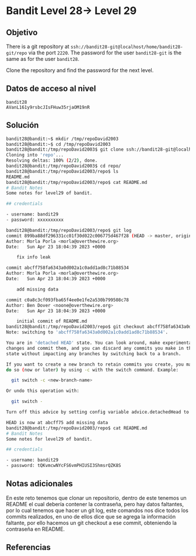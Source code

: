 # Bandit Level 28→ Level 29

## Objetivo
There is a git repository at `ssh://bandit28-git@localhost/home/bandit28-git/repo` via the port `2220`. The password for the user `bandit28-git` is the same as for the user `bandit28`.

Clone the repository and find the password for the next level.
## Datos de acceso al nivel
```
bandit28
AVanL161y9rsbcJIsFHuw35rjaOM19nR
```
## Solución
```bash
bandit28@bandit:~$ mkdir /tmp/repoDavid2003
bandit28@bandit:~$ cd /tmp/repoDavid2003
bandit28@bandit:/tmp/repoDavid2003$ git clone ssh://bandit28-git@localhost:2220/home/bandit28-git/repo
Cloning into 'repo'...
Resolving deltas: 100% (2/2), done.
bandit28@bandit:/tmp/repoDavid2003$ cd repo/
bandit28@bandit:/tmp/repoDavid2003/repo$ ls
README.md
bandit28@bandit:/tmp/repoDavid2003/repo$ cat README.md
# Bandit Notes
Some notes for level29 of bandit.

## credentials

- username: bandit29
- password: xxxxxxxxxx

bandit28@bandit:/tmp/repoDavid2003/repo$ git log
commit 899ba88df296331cc01f30d022c006775d467f28 (HEAD -> master, origin/master, origin/HEAD)
Author: Morla Porla <morla@overthewire.org>
Date:   Sun Apr 23 18:04:39 2023 +0000

    fix info leak

commit abcff758fa6343a0d002a1c0add1ad8c71b88534
Author: Morla Porla <morla@overthewire.org>
Date:   Sun Apr 23 18:04:39 2023 +0000

    add missing data

commit c0a8c3cf093fba65f4ee0e1fe2a530b799508c78
Author: Ben Dover <noone@overthewire.org>
Date:   Sun Apr 23 18:04:39 2023 +0000

    initial commit of README.md
bandit28@bandit:/tmp/repoDavid2003/repo$ git checkout abcff758fa6343a0d002a1c0add1ad8c71b88534
Note: switching to 'abcff758fa6343a0d002a1c0add1ad8c71b88534'.

You are in 'detached HEAD' state. You can look around, make experimental
changes and commit them, and you can discard any commits you make in this
state without impacting any branches by switching back to a branch.

If you want to create a new branch to retain commits you create, you may
do so (now or later) by using -c with the switch command. Example:

  git switch -c <new-branch-name>

Or undo this operation with:

  git switch -

Turn off this advice by setting config variable advice.detachedHead to false

HEAD is now at abcff75 add missing data
bandit28@bandit:/tmp/repoDavid2003/repo$ cat README.md
# Bandit Notes
Some notes for level29 of bandit.

## credentials

- username: bandit29
- password: tQKvmcwNYcFS6vmPHIUSI3ShmsrQZK8S
```
## Notas adicionales
En este reto tenemos que clonar un repositorio, dentro de este tenemos un README el cual debería contener la contraseña, pero hay datos faltantes, por lo cual tenemos que hacer un git log, este comandos nos dice todos los commits realizados, en uno de ellos dice que se agrega la información faltante, por ello hacemos un git checkout a ese commit, obteniendo la contraseña en README.
## Referencias